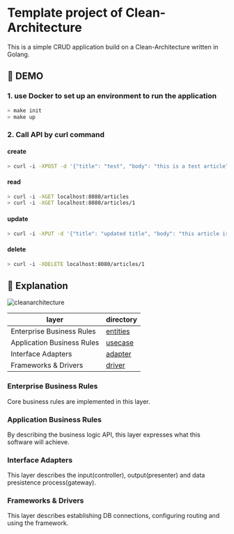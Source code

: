 # Template project of Clean-Architecture
This is a simple CRUD application build on a Clean-Architecture written in Golang.

## :triangular_flag_on_post: DEMO
### 1. use Docker to set up an environment to run the application
```bash
> make init
> make up 
```
### 2. Call API by curl command
#### create
```bash
> curl -i -XPOST -d '{"title": "test", "body": "this is a test article"}' localhost:8080/articles
```

#### read
```bash
> curl -i -XGET localhost:8080/articles
> curl -i -XGET localhost:8080/articles/1
```

#### update
```bash
> curl -i -XPUT -d '{"title": "updated title", "body": "this article is updated"}' localhost:8080/articles/1
```

#### delete
```bash
> curl -i -XDELETE localhost:8080/articles/1
```

## :book: Explanation
![cleanarchitecture](https://github.com/JunNishimura/clean-architecture-with-go/assets/28744711/d72261cd-ee16-4d62-9cdd-3ccae600eb0f)

| layer | directory |
| ---- | ---- |
| Enterprise Business Rules | [entities](https://github.com/JunNishimura/clean-architecture-with-go/tree/main/entities) |
| Application Business Rules | [usecase](https://github.com/JunNishimura/clean-architecture-with-go/tree/main/usecase) |
| Interface Adapters | [adapter](https://github.com/JunNishimura/clean-architecture-with-go/tree/main/adapter) |
| Frameworks & Drivers | [driver](https://github.com/JunNishimura/clean-architecture-with-go/tree/main/driver) |

### Enterprise Business Rules
Core business rules are implemented in this layer.

### Application Business Rules
By describing the business logic API, this layer expresses what this software will achieve.

### Interface Adapters 
This layer describes the input(controller), output(presenter) and data presistence process(gateway).

### Frameworks & Drivers
This layer describes establishing DB connections, configuring routing and using the framework.
